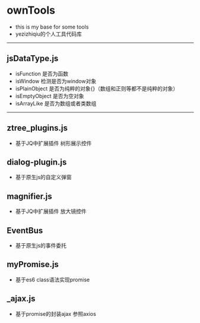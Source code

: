 # ownTools #
+ this is my base for some tools
+ yezizhiqiu的个人工具代码库
---

## jsDataType.js ##
+ isFunction 是否为函数
+ isWindow 检测是否为window对象
+ isPlainObject 是否为纯粹的对象{}（数组和正则等都不是纯粹的对象）
+ isEmptyObject 是否为空对象
+ isArrayLike 是否为数组或者类数组

***

## ztree_plugins.js ##
+ 基于JQ中扩展插件 树形展示控件

## dialog-plugin.js ##
+ 基于原生js的自定义弹窗

## magnifier.js ##
+ 基于JQ中扩展插件 放大镜控件

## EventBus ##
+ 基于原生js的事件委托

## myPromise.js ##
+ 基于es6 class语法实现promise

## _ajax.js ##
+ 基于promise的封装ajax 参照axios



